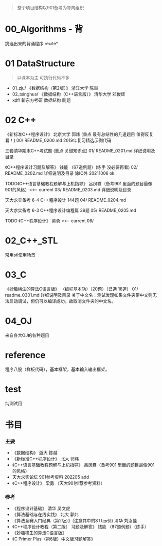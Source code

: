 >整个项目结构以901备考为导向组织
# 00_Algorithms - 背
挑选出来的背诵程序
recite*

# 01 DataStructure
>以课本为主 可执行代码不多
- 01_zju/        《数据结构（第2版）》 浙江大学 陈越
- 02_tsinghua/   《数据结构（C++语言版）》 清华大学 邓俊辉
- xdf/        新东方考研 数据结构 刷题

# 02 C++
《新标准C++程序设计》 北京大学 郭炜 (重点 最有总结性的几道题目 值得反复看！)
00/ README_0200.md 2019年复习精选示例代码

三套清华期末C++考试题 (重点 关键知识点)
01/ README_0201.md 详细说明及目录

《C++程序设计习题及解答》 钱能 （67道例题）(练手 没必要再看)
02/ README_0202.md 详细说明及目录
除IO外 20211006 ok

TODO《C++语言基础教程题解与上机指导》 吕凤翥（备考901 里面的题目最像901的风格）<<-- current
03/ README_0203.md 详细说明及目录

天大求实备考 6-4 C++程序设计 144题 
04/ README_0204.md 

天大求实备考 6-3 C++程序设计编程篇 39题
05/ README_0205.md

TODO 《C++程序设计》 梁勇 <<-- current
06/

# 02_C++_STL
常用stl使用场景

# 03_C
《妙趣横生的算法C语言版》 （编程基本功）（20题）（已选 18道）
01/ readme_0301.md 详细说明及目录
关于中文名：测试发现如果文件夹带中文则无法启动调试，但仍可以编译成功。故取消文件夹的中文名。

# 04_OJ  
来自各大OJ的各种题目

# reference
程序八股（样板代码），基本框架，基本输入输出框架。

# test
纯测试用

# 书目
### 主要
- 《数据结构》 浙大 陈越
- 《新标准C++程序设计》 北大 郭炜
- 《C++语言基础教程题解与上机指导》 吕凤翥（备考901 里面的题目最像901的风格） 
- 天大求实论坛 901参考资料 202205 add 
- 《C++程序设计》 梁勇 （天大901推荐参考资料）
### 参考
- 《程序设计基础》 清华 吴文虎  
- 《算法基础与在线实践》 北大 郭炜  
- 《算法竞赛入门经典（第2版）》(注意其中的STL示例) 清华 刘汝佳
- 《C++程序设计教程（第二版） 习题及解答》 钱能 （87道例题）（练手）
- 《妙趣横生的算法C语言版》
- 《C Primer Plus（第6版）中文版习题解答》
